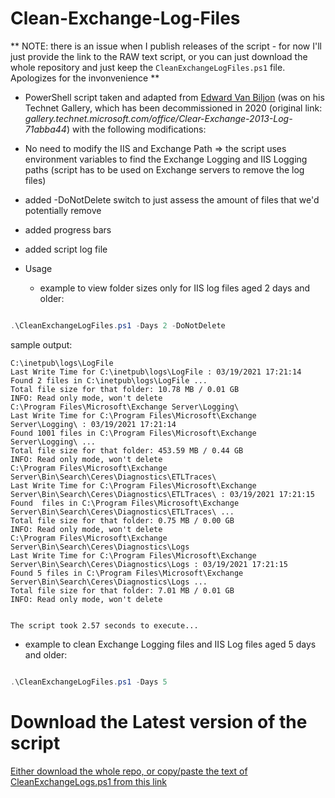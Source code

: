 # Clean-Exchange-Log-Files

** NOTE: there is an issue when I publish releases of the script - for now I'll just provide the link to the RAW text script, or you can just download the whole repository and just keep the `CleanExchangeLogFiles.ps1` file. Apologizes for the invonvenience **

- PowerShell script taken and adapted from [Edward Van Biljon](https://social.technet.microsoft.com/profile/edward+van+biljon) (was on his Technet Gallery, which has been decommissioned in 2020 (original link: *gallery.technet.microsoft.com/office/Clear-Exchange-2013-Log-71abba44*) with the following modifications:

- No need to modify the IIS and Exchange Path => the script uses environment variables to find the Exchange Logging and IIS Logging paths (script has to be used on Exchange servers to remove the log files)

- added -DoNotDelete switch to just assess the amount of files that we'd potentially remove

- added progress bars

- added script log file

- Usage 

  - example to view folder sizes only for IIS log files aged 2 days and older:

```powershell

.\CleanExchangeLogFiles.ps1 -Days 2 -DoNotDelete

```

sample output:
```output
C:\inetpub\logs\LogFile
Last Write Time for C:\inetpub\logs\LogFile : 03/19/2021 17:21:14
Found 2 files in C:\inetpub\logs\LogFile ...
Total file size for that folder: 10.78 MB / 0.01 GB
INFO: Read only mode, won't delete
C:\Program Files\Microsoft\Exchange Server\Logging\
Last Write Time for C:\Program Files\Microsoft\Exchange Server\Logging\ : 03/19/2021 17:21:14
Found 1001 files in C:\Program Files\Microsoft\Exchange Server\Logging\ ...
Total file size for that folder: 453.59 MB / 0.44 GB
INFO: Read only mode, won't delete
C:\Program Files\Microsoft\Exchange Server\Bin\Search\Ceres\Diagnostics\ETLTraces\
Last Write Time for C:\Program Files\Microsoft\Exchange Server\Bin\Search\Ceres\Diagnostics\ETLTraces\ : 03/19/2021 17:21:15
Found  files in C:\Program Files\Microsoft\Exchange Server\Bin\Search\Ceres\Diagnostics\ETLTraces\ ...
Total file size for that folder: 0.75 MB / 0.00 GB
INFO: Read only mode, won't delete
C:\Program Files\Microsoft\Exchange Server\Bin\Search\Ceres\Diagnostics\Logs
Last Write Time for C:\Program Files\Microsoft\Exchange Server\Bin\Search\Ceres\Diagnostics\Logs : 03/19/2021 17:21:15
Found 5 files in C:\Program Files\Microsoft\Exchange Server\Bin\Search\Ceres\Diagnostics\Logs ...
Total file size for that folder: 7.01 MB / 0.01 GB
INFO: Read only mode, won't delete


The script took 2.57 seconds to execute...
```

  - example to clean Exchange Logging files and IIS Log files aged 5 days and older:

```powershell

.\CleanExchangeLogFiles.ps1 -Days 5

```

# Download the Latest version of the script

[Either download the whole repo, or copy/paste the text of CleanExchangeLogs.ps1 from this link](https://raw.githubusercontent.com/SammyKrosoft/Clean-Exchange-Log-Files/master/CleanExchangeLogs.ps1)
